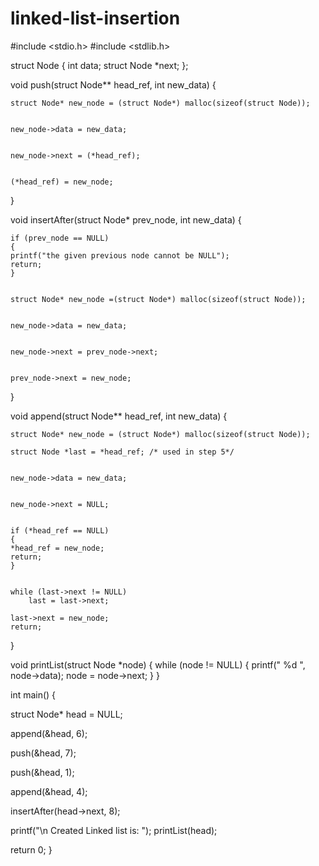 # linked-list-insertion

#include <stdio.h>
#include <stdlib.h>


struct Node
{
int data;
struct Node *next;
};


void push(struct Node** head_ref, int new_data)
{
	
	struct Node* new_node = (struct Node*) malloc(sizeof(struct Node));


	new_node->data = new_data;


	new_node->next = (*head_ref);

	
	(*head_ref) = new_node;
}

void insertAfter(struct Node* prev_node, int new_data)
{
	
	if (prev_node == NULL)
	{
	printf("the given previous node cannot be NULL");
	return;
	}

	
	struct Node* new_node =(struct Node*) malloc(sizeof(struct Node));


	new_node->data = new_data;


	new_node->next = prev_node->next;


	prev_node->next = new_node;
}

void append(struct Node** head_ref, int new_data)
{

	struct Node* new_node = (struct Node*) malloc(sizeof(struct Node));

	struct Node *last = *head_ref; /* used in step 5*/

	
	new_node->data = new_data;


	new_node->next = NULL;

	
	if (*head_ref == NULL)
	{
	*head_ref = new_node;
	return;
	}

	
	while (last->next != NULL)
		last = last->next;

	last->next = new_node;
	return;
}

void printList(struct Node *node)
{
while (node != NULL)
{
	printf(" %d ", node->data);
	node = node->next;
}
}

int main()
{

struct Node* head = NULL;

append(&head, 6);

push(&head, 7);

push(&head, 1);

append(&head, 4);

insertAfter(head->next, 8);

printf("\n Created Linked list is: ");
printList(head);

return 0;
}
